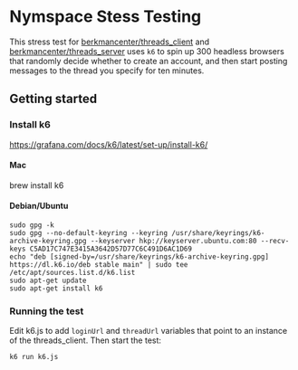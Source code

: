 # Nymspace Stess Testing

This stress test for [berkmancenter/threads_client](https://github.com/berkmancenter/threads_client) and [berkmancenter/threads_server](https://github.com/berkmancenter/threads_server) uses `k6` to spin up 300 headless browsers that randomly decide whether to create an account, and then start posting messages to the thread you specify for ten minutes.

## Getting started

### Install k6

https://grafana.com/docs/k6/latest/set-up/install-k6/

#### Mac

brew install k6

#### Debian/Ubuntu

```
sudo gpg -k
sudo gpg --no-default-keyring --keyring /usr/share/keyrings/k6-archive-keyring.gpg --keyserver hkp://keyserver.ubuntu.com:80 --recv-keys C5AD17C747E3415A3642D57D77C6C491D6AC1D69
echo "deb [signed-by=/usr/share/keyrings/k6-archive-keyring.gpg] https://dl.k6.io/deb stable main" | sudo tee /etc/apt/sources.list.d/k6.list
sudo apt-get update
sudo apt-get install k6
```

### Running the test

Edit k6.js to add `loginUrl` and `threadUrl` variables that point to an instance of the threads_client. Then start the test:

```sh
k6 run k6.js
```
